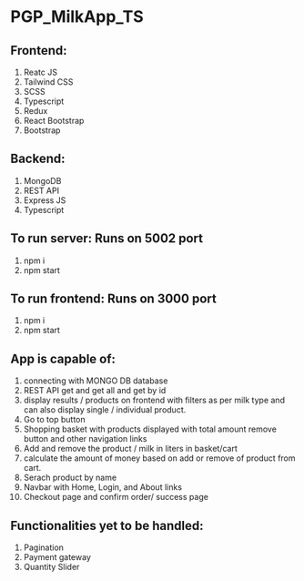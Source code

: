 # PGP_MilkApp_TS

## Frontend:
1. Reatc JS
2. Tailwind CSS
3. SCSS
4. Typescript
5. Redux
6. React Bootstrap
7. Bootstrap

## Backend:
1. MongoDB
2. REST API
3. Express JS
4. Typescript

## To run server: Runs on 5002 port
1. npm i
2. npm start

## To run frontend: Runs on 3000 port
1. npm i 
2. npm start

## App is capable of:
1. connecting with MONGO DB database
2. REST API get and get all and get by id
3. display results / products on frontend with filters as per milk type and can also display single / individual product.
4. Go to top button
5. Shopping basket with products displayed with total amount remove button and other navigation links
6. Add and remove the product / milk in liters in basket/cart
7. calculate the amount of money based on add or remove of product from cart.
8. Serach product by name
9. Navbar with Home, Login, and About links
10. Checkout page and confirm order/ success page

## Functionalities yet to be handled:
1. Pagination
2. Payment gateway
3. Quantity Slider






